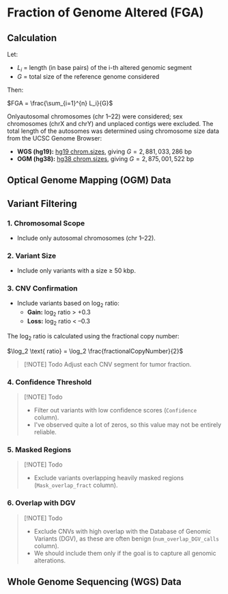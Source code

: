 # Fraction of Genome Altered (FGA)

## Calculation

Let:

- $L_i$ = length (in base pairs) of the i-th altered genomic segment  
- $G$ = total size of the reference genome considered

Then:

$FGA = \frac{\sum_{i=1}^{n} L_i}{G}$

Onlyautosomal chromosomes (chr 1–22) were considered; sex chromosomes (chrX and chrY) and unplaced contigs were excluded. The total length of the autosomes was determined using chromosome size data from the UCSC Genome Browser:

- **WGS (hg19):** [hg19 chrom.sizes](http://hgdownload.soe.ucsc.edu/goldenPath/hg19/bigZips/hg19.chrom.sizes), giving $G = 2,881,033,286$ bp
- **OGM (hg38):** [hg38 chrom.sizes](http://hgdownload.soe.ucsc.edu/goldenPath/hg38/bigZips/hg38.chrom.sizes), giving $G = 2,875,001,522$ bp

## Optical Genome Mapping (OGM) Data

## Variant Filtering

### 1. Chromosomal Scope

- Include only autosomal chromosomes (chr 1–22).

### 2. Variant Size

- Include only variants with a size ≥ 50 kbp.

### 3. CNV Confirmation

- Include variants based on log<sub>2</sub> ratio:
  - **Gain:** log<sub>2</sub> ratio > +0.3
  - **Loss:** log<sub>2</sub> ratio < –0.3

The log<sub>2</sub> ratio is calculated using the fractional copy number:

$\log_2 \text{ ratio} = \log_2 \frac{fractionalCopyNumber}{2}$

> [!NOTE] Todo
> Adjust each CNV segment for tumor fraction.

### 4. Confidence Threshold

> [!NOTE] Todo  
>
> - Filter out variants with low confidence scores (`Confidence` column).
> - I've observed quite a lot of zeros, so this value may not be entirely reliable.

### 5. Masked Regions

> [!NOTE] Todo
>
> - Exclude variants overlapping heavily masked regions (`Mask_overlap_fract` column).

### 6. Overlap with DGV

> [!NOTE] Todo
>
> - Exclude CNVs with high overlap with the Database of Genomic Variants (DGV), as these are often benign (`num_overlap_DGV_calls` column).
> - We should include them only if the goal is to capture all genomic alterations.

## Whole Genome Sequencing (WGS) Data
